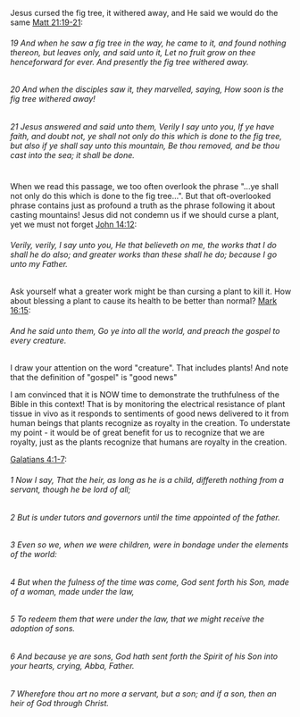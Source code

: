 Jesus cursed the fig tree, it withered away, and He said we would do the same
[Matt 21:19-21](https://www.biblegateway.com/passage/?search=Matt+21%3A19-21&version=KJV):

###### 19 And when he saw a fig tree in the way, he came to it, and found nothing thereon, but leaves only, and said unto it, Let no fruit grow on thee henceforward for ever. And presently the fig tree withered away.
###### 20 And when the disciples saw it, they marvelled, saying, How soon is the fig tree withered away!
###### 21 Jesus answered and said unto them, Verily I say unto you, If ye have faith, and doubt not, ye shall not only do this which is done to the fig tree, but also if ye shall say unto this mountain, Be thou removed, and be thou cast into the sea; it shall be done.
#      
When we read this passage, we too often overlook the phrase "...ye shall not only do this  which is done to the fig 
tree...".  But that oft-overlooked phrase contains just as profound a truth as the phrase following it about casting 
mountains!  Jesus did not condemn us if we should curse a plant, yet we must not forget [John 14:12](https://www.biblegateway.com/passage/?search=John+14%3A12&version=KJV):
###### Verily, verily, I say unto you, He that believeth on me, the works that I do shall he do also; and greater works than these shall he do; because I go unto my Father.
Ask yourself what a greater work might be than cursing a plant to kill it.  How about blessing a plant to cause its 
health to be better than normal?  [Mark 16:15](https://www.biblegateway.com/passage/?search=Mark+16%3A15&version=KJV):
###### And he said unto them, Go ye into all the world, and preach the gospel to every creature.
I draw your attention on the word "creature".  That includes plants!  And note that the definition of "gospel" is "good 
news"

I am convinced that it is NOW time to demonstrate the truthfulness of the Bible in this context!  That is by 
monitoring the electrical resistance of plant tissue in vivo as it responds to sentiments of good news delivered to it 
from human beings that plants recognize as royalty in the creation.  To understate my point - it would be of great benefit 
for us to recognize that we are royalty, just as the plants recognize that humans are royalty in the creation.

[Galatians 4:1-7](https://www.biblegateway.com/passage/?search=Galatians+4%3A1-7&version=KJV):
###### 1 Now I say, That the heir, as long as he is a child, differeth nothing from a servant, though he be lord of all;
###### 2 But is under tutors and governors until the time appointed of the father.
###### 3 Even so we, when we were children, were in bondage under the elements of the world:
###### 4 But when the fulness of the time was come, God sent forth his Son, made of a woman, made under the law,
###### 5 To redeem them that were under the law, that we might receive the adoption of sons.
###### 6 And because ye are sons, God hath sent forth the Spirit of his Son into your hearts, crying, Abba, Father.
###### 7 Wherefore thou art no more a servant, but a son; and if a son, then an heir of God through Christ.
